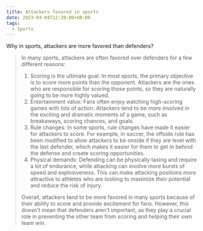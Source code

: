 ```yaml
---
title: Attackers favored in sports
date: 2023-04-04T12:39:00+08:00
tags:
  - Sports
---
```

Why in sports, attackers are more favored than defenders?

> In many sports, attackers are often favored over defenders for a few different reasons:
> 
> 1. Scoring is the ultimate goal: In most sports, the primary objective is to score more points than the opponent. Attackers are the ones who are responsible for scoring those points, so they are naturally going to be more highly valued.
> 2. Entertainment value: Fans often enjoy watching high-scoring games with lots of action. Attackers tend to be more involved in the exciting and dramatic moments of a game, such as breakaways, scoring chances, and goals.
> 3. Rule changes: In some sports, rule changes have made it easier for attackers to score. For example, in soccer, the offside rule has been modified to allow attackers to be onside if they are level with the last defender, which makes it easier for them to get in behind the defense and create scoring opportunities.
> 4. Physical demands: Defending can be physically taxing and require a lot of endurance, while attacking can involve more bursts of speed and explosiveness. This can make attacking positions more attractive to athletes who are looking to maximize their potential and reduce the risk of injury.
> 
> Overall, attackers tend to be more favored in many sports because of their ability to score and provide excitement for fans. However, this doesn't mean that defenders aren't important, as they play a crucial role in preventing the other team from scoring and helping their own team win.